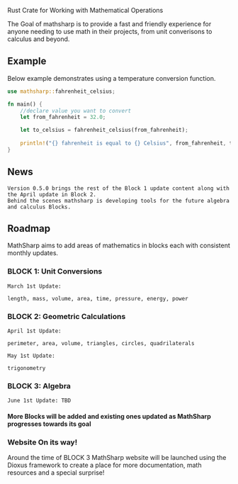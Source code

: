 Rust Crate for Working with Mathematical Operations 

The Goal of mathsharp is to provide a fast and friendly experience for
anyone needing to use math in their projects, from unit converisons to 
calculus and beyond. 

## Example

Below example demonstrates using a temperature conversion function.

```rust
use mathsharp::fahrenheit_celsius;

fn main() {
    //declare value you want to convert
    let from_fahrenheit = 32.0;

    let to_celsius = fahrenheit_celsius(from_fahrenheit);
    
    println!("{} fahrenheit is equal to {} Celsius", from_fahrenheit, to_celsius);   
}
```
## News
    Version 0.5.0 brings the rest of the Block 1 update content along with the April update in Block 2. 
    Behind the scenes mathsharp is developing tools for the future algebra and calculus Blocks. 

## Roadmap
 

MathSharp aims to add areas of mathematics in blocks each with consistent monthly updates.

### BLOCK 1:  Unit Conversions

    March 1st Update:
    
    length, mass, volume, area, time, pressure, energy, power


### BLOCK 2: Geometric Calculations

    April 1st Update: 
    
    perimeter, area, volume, triangles, circles, quadrilaterals
                
    May 1st Update:
    
    trigonometry


### BLOCK 3: Algebra 

    June 1st Update: TBD
                        



#### More Blocks will be added and existing ones updated as MathSharp progresses towards its goal

### Website On its way! 
Around the time of BLOCK 3 MathSharp website will be launched using the Dioxus framework to create a place for more documentation, math resources and a special surprise!



